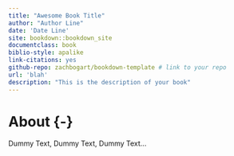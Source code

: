 ```yaml
--- 
title: "Awesome Book Title"
author: "Author Line"
date: 'Date Line'
site: bookdown::bookdown_site
documentclass: book
biblio-style: apalike
link-citations: yes
github-repo: zachbogart/bookdown-template # link to your repo
url: 'blah'
description: "This is the description of your book"
---
```


# About {-}

Dummy Text, Dummy Text, Dummy Text...
